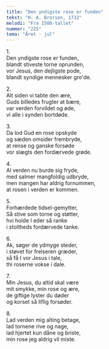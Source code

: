 ```yaml
---
title: "Den yndigste rose er funden"
tekst: "H. A. Brorson, 1732"
melodi: "Fra 1500-tallet"
nummer: "225"
tema: "Året - jul"
---
```

1\.\
Den yndigste rose er funden,<br>
blandt stiveste torne oprunden,<br>
vor Jesus, den dejligste pode,<br>
blandt syndige mennesker gro'de.<br>

2\.\
Alt siden vi tabte den ære,<br>
Guds billedes frugter at bære,<br>
var verden forvildet og øde,<br>
vi alle i synden bortdøde.<br>

3\.\
Da lod Gud en rose opskyde<br>
og sæden omsider frembryde,<br>
at rense og ganske forsøde<br>
vor slægts den fordærvede grøde.<br>

4\.\
Al verden nu burde sig fryde,<br>
med salmer mangfoldig udbryde,<br>
men mangen har aldrig fornummen,<br>
at rosen i verden er kommen.<br>

5\.\
Forhærdede tidsel-gemytter,<br>
Så stive som torne og støtter,<br>
hvi holde I eder så ranke<br>
i stoltheds fordærvede tanke.<br>

6\.\
Ak, søger de ydmyge steder,<br>
i støvet for frelseren græder,<br>
så få I vor Jesus i tale,<br>
thi roserne vokse i dale.<br>

7\.\
Min Jesus, du altid skal være<br>
mit smykke, min rose og ære,<br>
de giftige lyster du døder<br>
og korset så liflig forsøder.<br>

8\.\
Lad verden mig alting betage,<br>
lad tornene rive og nage,<br>
lad hjertet kun dåne og briste,<br>
min rose jeg aldrig vil miste.<br>

